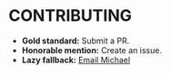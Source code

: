 # CONTRIBUTING

- **Gold standard:** Submit a PR.
- **Honorable mention:** Create an issue.
- **Lazy fallback:** [Email Michael](mailto:seemikehack@gmail.com)
